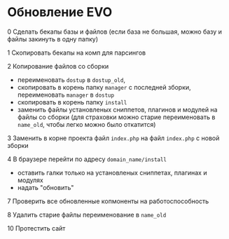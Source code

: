 # Обновление EVO

0 Сделать бекапы базы и файлов (если база не большая, можно базу и файлы закинуть в одну папку)

1 Скопировать бекапы на комп для парсингов

2 Копирование файлов со сборки 

 - переименовать `dostup` в `dostup_old`,
 - скопировать в корень папку `manager` с последней зборки, переименовать `manager` в `dostup`
 - скопировать в корень папку `install`
 - заменить файлы установленых сниппетов, плагинов и модулей на файлы со сборки (для страховки можно старие переименовать в `name_old`, чтобы легко можно было откатится)

3 Заменить в корне проекта файл `index.php` на файл `index.php` с новой зборки

4 В браузере перейти по адресу `domain_name/install`
 - оставить галки только на установленых сниппетах, плагинах и модулях
 - надать "обновить"

7 Проверить все обновленные копмоненты на работоспособность

8 Удалить старие файлы переименование в `name_old`

10 Протестить сайт